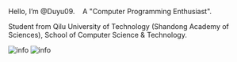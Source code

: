 Hello, I’m @Duyu09. &nbsp;&nbsp;&nbsp;A "Computer Programming Enthusiast".

Student from Qilu University of Technology (Shandong Academy of Sciences), School of Computer Science & Technology.

![info](https://github-readme-stats.vercel.app/api/top-langs/?username=Duyu09&layout=compact&show_icons=true&count_private=false&hide=prs&theme=cobalt)
![info](https://github-readme-stats.vercel.app/api?username=Duyu09&show_icons=true&count_private=true&hide=prs&theme=cobalt)
